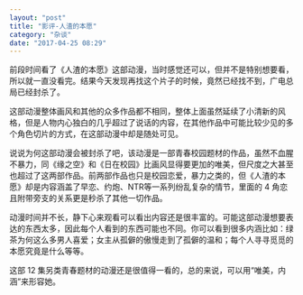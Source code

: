 ```yaml
---
layout: "post"
title: "影评-人渣的本愿"
category: "杂谈"
date: "2017-04-25 08:29"
---
```


前段时间看了《人渣的本愿》这部动漫，当时感觉还可以，但并不是特别想要看，所以就一直没看完。结果今天发现再找这个片子的时候，竟然已经找不到，广电总局已经封杀了。

这部动漫整体画风和其他的众多作品都不相同，整体上面虽然延续了小清新的风格，但是人物内心独白的几乎超过了说话的内容，在其他作品中可能比较少见的多个角色切片的方式，在这部动漫中却是随处可见。

说说为何这部动漫会被封杀了吧，该动漫是一部青春校园题材的作品，虽然不血腥不暴力，同《缘之空》和《日在校园》比画风显得要更加的唯美，但尺度之大甚至也超过了这两部作品。前两部作品也只是校园恋爱，暴力之类的，但《人渣的本愿》却是内容涵盖了早恋、约炮、NTR等一系列纷乱复杂的情节，里面的 4 角恋且附带旁支的关系更是秒杀了其他一切作品。

动漫时间并不长，静下心来观看可以看出内容还是很丰富的。可能这部动漫想要表达的东西太多，因此每个人看到的东西可能也不同。你可以看到很多内涵比如：绿茶为何这么多男人喜爱；女主从孤僻的傲慢走到了孤僻的温和；每个人寻寻觅觅的本愿究竟是什么等等。

这部 12 集另类青春题材的动漫还是很值得一看的，总的来说，可以用“唯美，内涵”来形容她。
